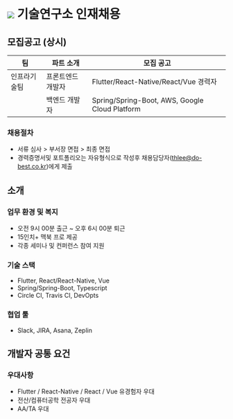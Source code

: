 # <img src="https://user-images.githubusercontent.com/38146144/74117217-49c86b00-4bfa-11ea-8989-d4bfc7d00215.png"></img> 기술연구소 인재채용

## 모집공고 (상시)
<p>

| 팀          | 파트 소개                                  | 모집 공고                                               |
| ----------- | --------------------------------------- | ----------------------------------------------------- |
| 인프라기술팀   | 프론트엔드 개발자                            | Flutter/React-Native/React/Vue 경력자                  |
|             | 백엔드 개발자                               | Spring/Spring-Boot, AWS, Google Cloud Platform        |
</p> 

### 채용절차
- 서류 심사 > 부서장 면접 > 최종 면접
- 경력증명서및 포트폴리오는 자유형식으로 작성후 채용담당자(thlee@do-best.co.kr)에게 제출

## 소개


### 업무 환경 및 복지
* 오전 9시 00분 출근 ~ 오후 6시 00분 퇴근
* 15인치+ 맥북 프로 제공
* 각종 세미나 및 컨퍼런스 참여 지원

### 기술 스택
* Flutter, React/React-Native, Vue
* Spring/Spring-Boot, Typescript
* Circle CI, Travis CI, DevOpts

### 협업 툴
* Slack, JIRA, Asana, Zeplin

## 개발자 공통 요건

### 우대사항
* Flutter / React-Native / React / Vue 유경험자 우대 
* 전산/컴퓨터공학 전공자 우대
* AA/TA 우대

